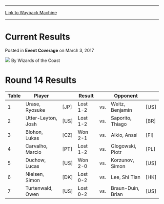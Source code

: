 
---
[Link to Wayback Machine](https://web.archive.org/web/20220129010227/https://magic.wizards.com/en/events/coverage/mtgochamp16/current-results)

[_metadata_:author]:- "Wizards of the Coast"
[_metadata_:description]:- "Round 14 Results Table Player Result Opponent 1 Urase, Ryosuke [JP] Lost 1-2 vs. Weitz, Benjamin [US] 2 Utter-Leyton, Josh [US] Lost 1-2 vs. Saporito, Thiago [BR] 3 Blohon, Lukas [CZ] Won 2-1 vs. Alkio, Anssi [FI] 4 Carvalho, Marcio [PT] Lost 1-2 vs. Glogowski, Piotr [PL] 5 Duchow, Lucas [US] Won 2-0 vs. Korzunov, Simon [US] 6 Nielsen, Simon [DK] Lost 0-2 vs. Lee, Shi Tian"
[_metadata_:generator]:- "Drupal 7 (http://drupal.org)"
[_metadata_:node]:- "1127551"
[_metadata_:publish_date]:- "2017-03-03"
[_metadata_:source]:- "div-main-content"
[_metadata_:title]:- "Current Results"
[_metadata_:wayback_capture_timestamp]:- "2022-01-29 01:02:27"
[_metadata_:wayback_raw_url]:- "https://web.archive.org/web/20220129010227id_/https://magic.wizards.com/en/events/coverage/mtgochamp16/current-results"
[_metadata_:wayback_url]:- "https://magic.wizards.com/en/events/coverage/mtgochamp16/current-results"
---


Current Results
===============



 Posted in **Event Coverage**
 on March 3, 2017 






![](https://media.magic.wizards.com/styles/auth_small/public/images/person/wizards_author.jpg)
By Wizards of the Coast











Round 14 Results
================




| **Table** | **Player** |  | **Result** |  | **Opponent** |  |
| --- | --- | --- | --- | --- | --- | --- |
| 1 | Urase, Ryosuke | [JP] | Lost 1-2 | vs. | Weitz, Benjamin | [US] |
| 2 | Utter-Leyton, Josh | [US] | Lost 1-2 | vs. | Saporito, Thiago | [BR] |
| 3 | Blohon, Lukas | [CZ] | Won 2-1 | vs. | Alkio, Anssi | [FI] |
| 4 | Carvalho, Marcio | [PT] | Lost 1-2 | vs. | Glogowski, Piotr | [PL] |
| 5 | Duchow, Lucas | [US] | Won 2-0 | vs. | Korzunov, Simon | [US] |
| 6 | Nielsen, Simon | [DK] | Lost 0-2 | vs. | Lee, Shi Tian | [HK] |
| 7 | Turtenwald, Owen | [US] | Lost 0-2 | vs. | Braun-Duin, Brian | [US] |







